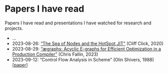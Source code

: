 # Papers I have read

Papers I have read and presentations I have watched for research and projects.

- …
- 2023-08-26: [“The Sea of Nodes and the HotSpot JIT”](compilers/hotspot/sea_of_nodes.md)
  (Cliff Click, 2020)
- 2023-08-29: [“ægraphs: Acyclic E-graphs for Efficient Optimization in a Production Compiler”](compilers/cranelift/ae-graphs.md)
  (Chris Fallin, 2023)
- 2023-09-12: “Control Flow Analysis in Scheme”
  (Olin Shivers, 1988) [[paper](https://www.ccs.neu.edu/home/shivers/papers/pldi88.pdf)]
